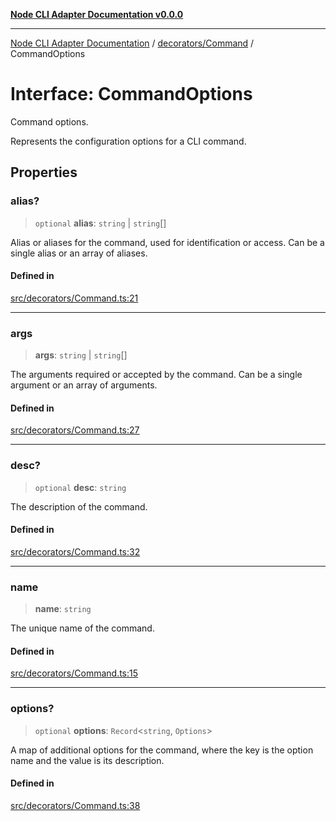 [**Node CLI Adapter Documentation v0.0.0**](../../../README.md)

***

[Node CLI Adapter Documentation](../../../modules.md) / [decorators/Command](../README.md) / CommandOptions

# Interface: CommandOptions

Command options.

Represents the configuration options for a CLI command.

## Properties

### alias?

> `optional` **alias**: `string` \| `string`[]

Alias or aliases for the command, used for identification or access.
Can be a single alias or an array of aliases.

#### Defined in

[src/decorators/Command.ts:21](https://github.com/stonemjs/node-cli-adapter/blob/51fcc01bbd0eb589538cce80e62e720559e5481a/src/decorators/Command.ts#L21)

***

### args

> **args**: `string` \| `string`[]

The arguments required or accepted by the command.
Can be a single argument or an array of arguments.

#### Defined in

[src/decorators/Command.ts:27](https://github.com/stonemjs/node-cli-adapter/blob/51fcc01bbd0eb589538cce80e62e720559e5481a/src/decorators/Command.ts#L27)

***

### desc?

> `optional` **desc**: `string`

The description of the command.

#### Defined in

[src/decorators/Command.ts:32](https://github.com/stonemjs/node-cli-adapter/blob/51fcc01bbd0eb589538cce80e62e720559e5481a/src/decorators/Command.ts#L32)

***

### name

> **name**: `string`

The unique name of the command.

#### Defined in

[src/decorators/Command.ts:15](https://github.com/stonemjs/node-cli-adapter/blob/51fcc01bbd0eb589538cce80e62e720559e5481a/src/decorators/Command.ts#L15)

***

### options?

> `optional` **options**: `Record`\<`string`, `Options`\>

A map of additional options for the command, where the key is the option name
and the value is its description.

#### Defined in

[src/decorators/Command.ts:38](https://github.com/stonemjs/node-cli-adapter/blob/51fcc01bbd0eb589538cce80e62e720559e5481a/src/decorators/Command.ts#L38)
